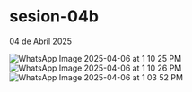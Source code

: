 # sesion-04b
04 de Abril 2025

![WhatsApp Image 2025-04-06 at 1 10 25 PM](https://github.com/user-attachments/assets/e7e7b967-d8d9-4bf3-90df-c316cce7b376)
![WhatsApp Image 2025-04-06 at 1 10 26 PM](https://github.com/user-attachments/assets/577ccf31-04bf-4654-a9d6-ec7c857597c7)
![WhatsApp Image 2025-04-06 at 1 03 52 PM](https://github.com/user-attachments/assets/71ed7887-e23c-40e2-812b-c59a6f4099c0)
